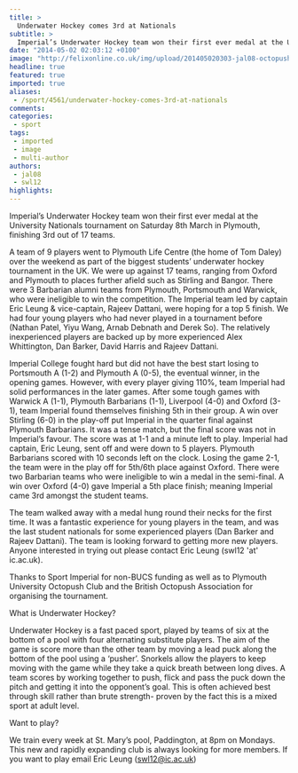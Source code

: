 ```yaml
---
title: >
  Underwater Hockey comes 3rd at Nationals
subtitle: >
  Imperial’s Underwater Hockey team won their first ever medal at the University Nationals tournament on Saturday 8th March in Plymouth, finishing 3rd out of 17 teams.
date: "2014-05-02 02:03:12 +0100"
image: "http://felixonline.co.uk/img/upload/201405020303-jal08-octopush1.jpg"
headline: true
featured: true
imported: true
aliases:
 - /sport/4561/underwater-hockey-comes-3rd-at-nationals
comments:
categories:
 - sport
tags:
 - imported
 - image
 - multi-author
authors:
 - jal08
 - swl12
highlights:
---
```


Imperial’s Underwater Hockey team won their first ever medal at the University Nationals tournament on Saturday 8th March in Plymouth, finishing 3rd out of 17 teams.

A team of 9 players went to Plymouth Life Centre (the home of Tom Daley) over the weekend as part of the biggest students’ underwater hockey tournament in the UK. We were up against 17 teams, ranging from Oxford and Plymouth to places further afield such as Stirling and Bangor. There were 3 Barbarian alumni teams from Plymouth, Portsmouth and Warwick, who were ineligible to win the competition. The Imperial team led by captain Eric Leung & vice-captain, Rajeev Dattani, were hoping for a top 5 finish. We had four young players who had never played in a tournament before (Nathan Patel, Yiyu Wang, Arnab Debnath and Derek So). The relatively inexperienced players are backed up by more experienced Alex Whittington, Dan Barker, David Harris and Rajeev Dattani.

Imperial College fought hard but did not have the best start losing to Portsmouth A (1-2) and Plymouth A (0-5), the eventual winner, in the opening games. However, with every player giving 110%, team Imperial had solid performances in the later games. After some tough games with Warwick A (1-1), Plymouth Barbarians (1-1), Liverpool (4-0) and Oxford (3-1), team Imperial found themselves finishing 5th in their group. A win over Stirling (6-0) in the play-off put Imperial in the quarter final against Plymouth Barbarians. It was a tense match, but the final score was not in Imperial’s favour. The score was at 1-1 and a minute left to play. Imperial had captain, Eric Leung, sent off and were down to 5 players. Plymouth Barbarians scored with 10 seconds left on the clock. Losing the game 2-1, the team were in the play off for 5th/6th place against Oxford. There were two Barbarian teams who were ineligible to win a medal in the semi-final. A win over Oxford (4-0) gave Imperial a 5th place finish; meaning Imperial came 3rd amongst the student teams.

The team walked away with a medal hung round their necks for the first time. It was a fantastic experience for young players in the team, and was the last student nationals for some experienced players (Dan Barker and Rajeev Dattani). The team is looking forward to getting more new players. Anyone interested in trying out please contact Eric Leung (swl12 'at' ic.ac.uk).

Thanks to Sport Imperial for non-BUCS funding as well as to Plymouth University Octopush Club and the British Octopush Association for organising the tournament.

What is Underwater Hockey?

Underwater Hockey is a fast paced sport, played by teams of six at the bottom of a pool with four alternating substitute players. The aim of the game is score more than the other team by moving a lead puck along the bottom of the pool using a ‘pusher’. Snorkels allow the players to keep moving with the game while they take a quick breath between long dives. A team scores by working together to push, flick and pass the puck down the pitch and getting it into the opponent’s goal. This is often achieved best through skill rather than brute strength- proven by the fact this is a mixed sport at adult level.

Want to play?

We train every week at St. Mary’s pool, Paddington, at 8pm on Mondays. This new and rapidly expanding club is always looking for more members. If you want to play email Eric Leung (swl12@ic.ac.uk)
